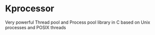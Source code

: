 # Kprocessor
Very powerful Thread pool and Process pool library in C based on Unix processes and POSIX threads
